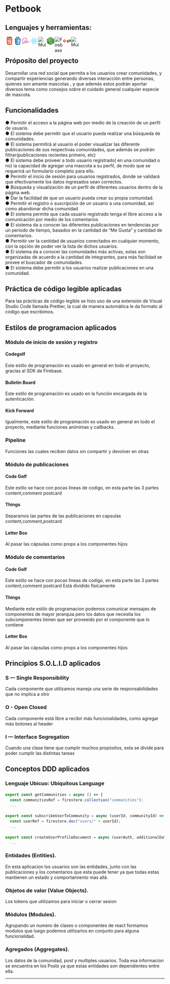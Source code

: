 # Petbook

## Lenguajes y herramientas:

[<img align="left" alt="HTML5" width="26px" src="https://raw.githubusercontent.com/github/explore/80688e429a7d4ef2fca1e82350fe8e3517d3494d/topics/html/html.png" />][html5]
[<img align="left" alt="CSS3" width="26px" src="https://raw.githubusercontent.com/github/explore/80688e429a7d4ef2fca1e82350fe8e3517d3494d/topics/css/css.png" />][css3]
[<img align="left" alt="Sass" width="26px" src="https://raw.githubusercontent.com/github/explore/80688e429a7d4ef2fca1e82350fe8e3517d3494d/topics/sass/sass.png" />][sass]
[<img align="left" alt="React" width="26px" src="https://raw.githubusercontent.com/github/explore/80688e429a7d4ef2fca1e82350fe8e3517d3494d/topics/react/react.png" />][react]
[<img align="left" alt="Mui" width="26px" src="https://redux.js.org/img/redux.svg" />][redux]
[<img align="left" alt="Node.js" width="26px" src="https://raw.githubusercontent.com/github/explore/80688e429a7d4ef2fca1e82350fe8e3517d3494d/topics/nodejs/nodejs.png" />][nodejs]
[<img align="left" alt="Firebase" width="26px" src="https://miro.medium.com/max/300/1*R4c8lHBHuH5qyqOtZb3h-w.png" />][firebase]
[<img align="left" alt="Git" width="26px" src="https://raw.githubusercontent.com/github/explore/80688e429a7d4ef2fca1e82350fe8e3517d3494d/topics/git/git.png" />][git]
[<img align="left" alt="Mui" width="26px" src="https://material-ui.com/static/logo_raw.svg" />][mui]
<br />
<br />

## Próposito del proyecto
Desarrollar una red social que permita a los usuarios crear comunidades, y compartir
experiencias generando diversas interacción entre personas, quienes son amante
mascotas , y que además estos podrán aportar diversos tema como consejos sobre el
cuidado general cualquier especie de mascota.
## Funcionalidades
● Permitir el acceso a la página web por medio de la creación de un perfil de usuario.<br />
● El sistema debe permitir que el usuario pueda realizar una búsqueda de comunidades.<br />
● El sistema permitirá al usuario el poder visualizar las diferente publicaciones de sus respectivas
comunidades, que además se podrán filtrar(publicaciones recientes primero, etc)<br />
● El sistema debe proveer a todo usuario registrado( en una comunidad o no) la capacidad de agregar
una mascota a su perfil, de modo que se requerirá un formulario completo para ello.<br />
● Permitir el inicio de sesión para usuarios registrados, donde se validará que efectivamente los datos
ingresados sean correctos.<br />
● Búsqueda y visualización de un perfil de diferentes usuarios dentro de la página web.<br />
● Dar la facilidad de que un usuario pueda crear su propia comunidad.<br />
● Permitir el registro o suscripción de un usuario a una comunidad, así como abandonar dicha comunidad<br />
● El sistema permite que cada usuario registrado tenga el libre acceso a la comunicación por medio de
los comentarios<br />
● El sistema da a conocer las diferentes publicaciones en tendencias por un periodo de tiempo, basados
en la cantidad de “Me Gusta” y cantidad de comentarios.<br />
● Permitir ver la cantidad de usuarios conectados en cualquier momento, con la opción de poder ver la
lista de dichos usuarios.<br />
● El sistema da a conocer las comunidades más activas, estas son organizadas de acuerdo a la cantidad
de integrantes, para más facilidad se provee el buscador de comunidades.<br />
● El sistema debe permitir a los usuarios realizar publicaciones en una comunidad.<br />
## Práctica de código legible aplicadas
Para las prácticas de código legible se hizo uso de una extensión de Visual Studio Code llamada Prettier, la cual de manera automática le da formato al código que escribimos.
## Estilos de programacion aplicados
### Módulo de inicio de sesión y registro
#### Codegolf
Este estilo de programación es usado en general en todo el proyecto, gracias al SDK de Firebase.

#### Bulletin Board
Este estilo de programación es usado en la función encargada de la autenticación.

#### Kick Forward
Igualmente, este estilo de programación es usado en general en todo el proyecto, mediante funciones anónimas y callbacks.


### Pipeline
Funciones las cuales reciben datos sin compartir y devolver en otras
 

### Módulo de publicaciones
#### Code Golf
Este estilo se hace con pocas lineas de codigo, en esta parte las 3 partes content,comment postcard
#### Things
Separamos las partes de las publicaciones en capsulas content,comment,postcard
#### Letter Box
Al pasar las cápsulas como props a los componentes hijos

### Módulo de comentarios
#### Code Golf
Este estilo se hace con pocas lineas de codigo, en esta parte las 3 partes content,comment postcard
Está dividido físicamente 
#### Things 
Mediante este estilo de programacion podemos comunicar mensajes de componentes de mayor jerarquia pero los datos que necesita los subcomponentes tienen que ser proveeido por el componente que lo contiene
#### Letter Box
Al pasar las cápsulas como props a los componentes hijos

## Principios S.O.L.I.D aplicados
### S — Single Responsibility
Cada componente que utilizamos maneja una serie de responsabilidades que no implica a otro

### O - Open Closed
Cada componente está libre a recibir más funcionalidades, como agregar más botones al header

### I — Interface Segregation
Cuando una clase tiene que cumplir muchos propósitos, esta se divide para poder cumplir las distintas tareas

## Conceptos DDD aplicados
### Lenguaje Ubicuo: Ubiquitous Language
```javascript
export const getCommunities = async () => {
  const communitiesRef = firestore.collection("communities");
  ...
  
export const subscribeUserToCommunity = async (userId, communityId) => {
  const userRef = firestore.doc("users/" + userId);
  ...

export const createUserProfileDocument = async (userAuth, additionalData) => {
  ...
```
### Entidades (Entities).
En esta aplicacion los usuarios son las entidades, junto con las publicaciones y los comentarios que esta puede tener ya que todas estas mantienen un estado y comportamiento mas allá. 

### Objetos de valor (Value Objects).
Los tokens que utilizamos para iniciar o cerrar sesion

### Módulos (Modules).
Agrupando un numero de clases o componentes de react formamos modulos que luego podemos utilizarlos en conjunto para alguna funcionalidad.

### Agregados (Aggregates).
Los datos de la comunidad, post y multiples usuarios. Toda esa informacion se encuentra en los Posts ya que estas entidades son dependientes entre ella.

---
[redux]: https://redux.js.org/
[git]: https://git-scm.com/
[firebase]: https://firebase.google.com/
[nodejs]: https://nodejs.org/en/
[react]: https://reactjs.org/
[javascript]: https://www.javascript.com/
[sass]: https://sass-lang.com/
[css3]: https://developer.mozilla.org/en-US/docs/Archive/CSS3
[html5]: https://developer.mozilla.org/en-US/docs/Web/Guide/HTML/HTML5
[mui]: https://material-ui.com/
